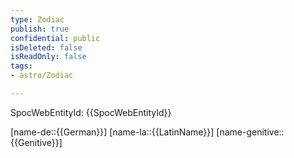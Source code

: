 ```yaml
---
type: Zodiac
publish: true
confidential: public
isDeleted: false
isReadOnly: false
tags:
- astro/Zodiac

---
```

SpocWebEntityId: {{SpocWebEntityId}}

[name-de::{{German}}]
[name-la::{{LatinName}}]
[name-genitive::{{Genitive}}]
